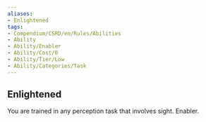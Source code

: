 ```yaml
---
aliases:
- Enlightened
tags:
- Compendium/CSRD/en/Rules/Abilities
- Ability
- Ability/Enabler
- Ability/Cost/0
- Ability/Tier/Low
- Ability/Categories/Task
---
```


  
## Enlightened  
You are trained in any perception task that involves sight. Enabler.